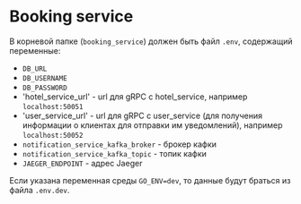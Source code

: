 # Booking service

В корневой папке (`booking_service`) должен быть файл `.env`, содержащий переменные: 
- `DB_URL`
- `DB_USERNAME`
- `DB_PASSWORD`
- 'hotel_service_url' - url для gRPC с hotel_service, например `localhost:50051`
- 'user_service_url' - url для gRPC с user_service (для получения информации о клиентах для отправки им уведомлений), например `localhost:50052`
- `notification_service_kafka_broker` - брокер кафки
- `notification_service_kafka_topic` - топик кафки
- `JAEGER_ENDPOINT` - адрес Jaeger

Если указана переменная среды `GO_ENV=dev`, то данные будут браться из файла `.env.dev`.

